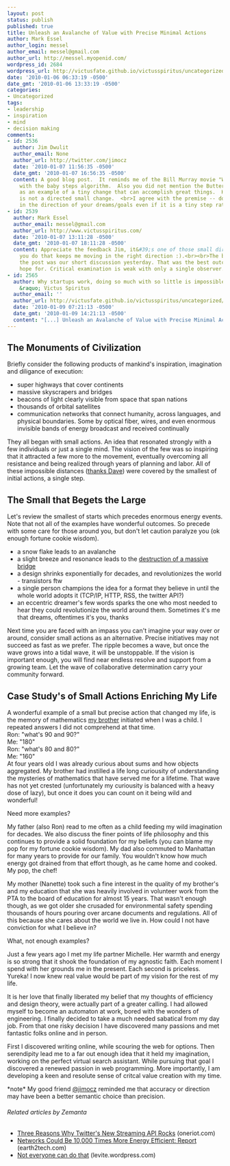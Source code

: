 ```yaml
---
layout: post
status: publish
published: true
title: Unleash an Avalanche of Value with Precise Minimal Actions
author: Mark Essel
author_login: messel
author_email: messel@gmail.com
author_url: http://messel.myopenid.com/
wordpress_id: 2684
wordpress_url: http://victusfate.github.io/victusspiritus/uncategorized/2010/01/06/unleash-an-avalanche-of-value-with-precise-minimal-actions/
date: '2010-01-06 06:33:19 -0500'
date_gmt: '2010-01-06 13:33:19 -0500'
categories:
- Uncategorized
tags:
- leadership
- inspiration
- mind
- decision making
comments:
- id: 2536
  author: Jim Dwulit
  author_email: None
  author_url: http://twitter.com/jimocz
  date: '2010-01-07 11:56:35 -0500'
  date_gmt: '2010-01-07 16:56:35 -0500'
  content: A good blog post.  It reminds me of the Bill Murray movie "What About Bob"
    with the baby steps algorithm.  Also you did not mention the Butterfly effect
    as an example of a tiny change that can accomplish great things.  However, that
    is not a directed small change.  <br>I agree with the premise -- do something
    in the direction of your dreams/goals even if it is a tiny step rather than omphaloskepsis.
- id: 2539
  author: Mark Essel
  author_email: messel@gmail.com
  author_url: http://www.victusspiritus.com/
  date: '2010-01-07 13:11:28 -0500'
  date_gmt: '2010-01-07 18:11:28 -0500'
  content: Appreciate the feedback Jim, it&#39;s one of those small directed things
    you do that keeps me moving in the right direction :).<br><br>The best part of
    the post was our short discussion yesterday. That was the best outcome I could
    hope for. Critical examination is weak with only a single observer.
- id: 2565
  author: Why startups work, doing so much with so little is impossible to predict
    &raquo; Victus Spiritus
  author_email: ''
  author_url: http://victusfate.github.io/victusspiritus/uncategorized/2010/01/09/why-startups-work-doing-so-much-with-so-little-is-impossible-to-predict/
  date: '2010-01-09 07:21:13 -0500'
  date_gmt: '2010-01-09 14:21:13 -0500'
  content: "[...] Unleash an Avalanche of Value with Precise Minimal Actions  [...]"
---
```

<h2>The Monuments of Civilization</h2>
<p>Briefly consider the following products of mankind's inspiration, imagination and diligance of execution:</p>
<ul>
<li>super highways that cover continents</li>
<li>massive skyscrapers and bridges</li>
<li>beacons of light clearly visible from space that span nations</li>
<li>thousands of orbital satellites</li>
<li>communication networks that connect humanity, across languages, and physical boundaries. Some by optical fiber, wires, and even enormous invisible bands of energy broadcast and received continually</li>
</ul>
<p>They all began with small actions. An idea that resonated strongly with a few individuals or just a single mind. The vision of the few was so inspiring that it attracted a few more to the movement, eventually overcoming all resistance and being realized through years of planning and labor. All of these impossible distances (<a href="http://thehackensack.blogspot.com/">thanks Dave</a>) were covered by the smallest of initial actions, a single step.</p>
<h2>The Small that Begets the Large</h2>
<p>Let's review the smallest of starts which precedes enormous energy events. Note that not all of the examples have wonderful outcomes. So precede with some care for those around you, but don't let caution paralyze you (ok enough fortune cookie wisdom).</p>
<ul>
<li>a snow flake leads to an avalanche</li>
<li>a slight breeze and resonance leads to the <a href="http://www.youtube.com/watch?v=3mclp9QmCGs">destruction of a massive bridge</a></li>
<li>a design shrinks exponentially for decades, and revolutionizes the world - transistors ftw</li>
<li>a single person champions the idea for a format they believe in until the whole world adopts it (TCP/IP, HTTP, RSS, the twitter API?)</li>
<li>an eccentric dreamer's few words sparks the one who most needed to hear they could revolutionize the world around them. Sometimes it's me that dreams, oftentimes it's you, thanks</li>
</ul>
<p>Next time you are faced with an impass you can't imagine your way over or around, consider small actions as an alternative. Precise initiatives may not succeed as fast as we prefer. The ripple becomes a wave, but once the wave grows into a tidal wave, it will be unstoppable.  If the vision is important enough, you will find near endless resolve and support from a growing team. Let the wave of collaborative determination carry your community forward.</p>
<h2>Case Study's of Small Actions Enriching My Life</h2>
<p>A wonderful example of a small but precise action that changed my life, is the memory of mathematics <a href="http://victusfate.github.io/victusspiritus/uncategorized/2009/05/01/do-you-have-a-spaceship-i-could-borrow/">my brother</a> initiated when I was a child. I repeated answers I did not comprehend at that time.<br />
Ron: "what's 90 and 90?"<br />
Me: "180"<br />
Ron: "what's 80 and 80?"<br />
Me: "160"<br />
At four years old I was already curious about sums and how objects aggregated. My brother had instilled a life long curiousity of understanding the mysteries of mathematics that have served me for a lifetime. That wave has not yet crested (unfortunately my curiousity is balanced with a heavy dose of lazy), but once it does you can count on it being wild and wonderful!</p>
<p>Need more examples?</p>
<p>My father (also Ron) read to me often as a child feeding my wild imagination for decades. We also discuss the finer points of life philosophy and this continues to provide a solid foundation for my beliefs (you can blame my pop for my fortune cookie wisdom). My dad also commuted to Manhattan for many years to provide for our family. You wouldn't know how much energy got drained from that effort though, as he came home and cooked. My pop, the chef!</p>
<p>My mother (Nanette) took such a fine interest in the quality of my brother's and my education that she was heavily involved in volunteer work from the PTA to the board of education for almost 15 years. That wasn't enough though, as we got older she crusaded for environmental safety spending thousands of hours pouring over arcane documents and regulations. All of this because she cares about the world we live in. How could I not have conviction for what I believe in?</p>
<p>What, not enough examples?</p>
<p>Just a few years ago I met my life partner Michelle. Her warmth and energy is so strong that it shook the foundation of my agnostic faith. Each moment I spend with her grounds me in the present. Each second is priceless. Yureka! I now knew real value would be part of my vision for the rest of my life.</p>
<p>It is her love that finally liberated my belief that my thoughts of efficiency and design theory, were actually part of a greater calling. I had allowed myself to become an automaton at work, bored with the wonders of engineering. I finally decided to take a much needed sabatical from my day job. From that one risky decision I have discovered many passions and met fantastic folks online and in person.</p>
<p>First I discovered writing online, while scouring the web for options. Then serendipity lead me to a far out enough idea that it held my imagination, working on the perfect virtual search assistant. While pursuing that goal I discovered a renewed passion in web programming. More importantly, I am developing a keen and resolute sense of critcal value creation with my time.</p>
<p>*note* My good friend <a href="http://Twitter.com/jimocz">@jimocz</a> reminded me that accuracy or direction may have been a better semantic choice than precision.</p>
<h6 class="zemanta-related-title" style="font-size: 1em;">Related articles by Zemanta</h6>
<ul class="zemanta-article-ul">
<li class="zemanta-article-ul-li"><a href="http://blog.oneriot.com/content/2010/01/three-reasons-why-twitter%25e2%2580%2599s-new-streaming-api-rocks/">Three Reasons Why Twitter's New Streaming API Rocks</a> (oneriot.com)</li>
<li class="zemanta-article-ul-li"><a href="http://earth2tech.com/2010/01/11/networks-could-be-10000-times-more-energy-efficient-report/">Networks Could Be 10,000 Times More Energy Efficient: Report</a> (earth2tech.com)</li>
<li class="zemanta-article-ul-li"><a href="http://levite.wordpress.com/2010/01/17/not-everyone-can-do-that/">Not everyone can do that</a> (levite.wordpress.com)</li>
</ul>

